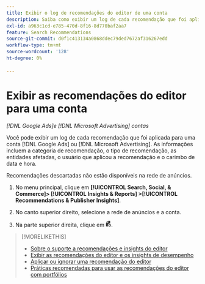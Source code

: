 ```yaml
---
title: Exibir o log de recomendações do editor de uma conta
description: Saiba como exibir um log de cada recomendação que foi aplicada para uma conta [!DNL Google Ads] ou [!DNL Microsoft Advertising] de.
exl-id: a963c1cd-e785-470d-8f16-8d770baf2aa7
feature: Search Recommendations
source-git-commit: d0f1c413134a0868ddec79ded7672af316267edd
workflow-type: tm+mt
source-wordcount: '128'
ht-degree: 0%

---
```


# Exibir as recomendações do editor para uma conta

*[!DNL Google Ads]e [!DNL Microsoft Advertising] contas*

Você pode exibir um log de cada recomendação que foi aplicada para uma conta [!DNL Google Ads] ou [!DNL Microsoft Advertising]. As informações incluem a categoria de recomendação, o tipo de recomendação, as entidades afetadas, o usuário que aplicou a recomendação e o carimbo de data e hora.

Recomendações descartadas não estão disponíveis na rede de anúncios.

1. No menu principal, clique em **[!UICONTROL Search, Social, & Commerce]> [!UICONTROL Insights & Reports] >[!UICONTROL Recommendations & Publisher Insights]**.

1. No canto superior direito, selecione a rede de anúncios e a conta.

1. Na parte superior direita, clique em ![Logs de recomendação](/help/search-social-commerce/assets/recommendations-log-view.png "Logs de recomendação").

>[!MORELIKETHIS]
>
>* [Sobre o suporte a recomendações e insights do editor](recommendation-support.md)
>* [Exibir as recomendações do editor e os insights de desempenho](recommendation-view.md)
>* [Aplicar ou ignorar uma recomendação do editor](recommendation-apply-dismiss.md)
>* [Práticas recomendadas para usar as recomendações do editor com portfólios](recommendation-best-practices.md)

